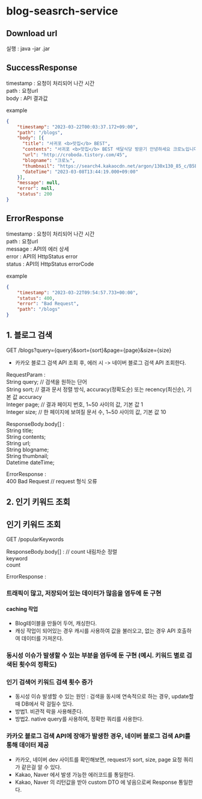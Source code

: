 # blog-seasrch-service

## Download url

실행 : java -jar .jar

## SuccessResponse
timestamp : 요청이 처리되어 나간 시간  <br>
path : 요청url  <br>
body : API 결과값<br>

example
```json
{  
    "timestamp": "2023-03-22T00:03:37.172+09:00",  
    "path": "/blogs",  
    "body": [{
      "title": "서귀포 <b>맛집</b> BEST",
      "contents": "서귀포 <b>맛집</b> BEST 색달식당 방문기 안녕하세요 크로노입니다. 이번에 거의 몇년만에 가족들과 제주도 여행에 다녀왔습니다. 둘째날 주변 지인들에게 소개받은 서귀포 <b>맛집</b> 색달식당엘 다녀왔어요. 방송에도 출연할 만큼 갈치 요리가 일품인 곳으로 세트 요리를 주문하면 같이 차려지는 기본 반찬들까지 맛깔났던 곳...",
      "url": "http://croboda.tistory.com/45",
      "blogname": "크로노",
      "thumbnail": "https://search4.kakaocdn.net/argon/130x130_85_c/B5EoggjDI3j",
      "dateTime": "2023-03-08T13:44:19.000+09:00"
    }], 
    "message": null,
    "error": null,
    "status": 200
}
```
## ErrorResponse
timestamp : 요청이 처리되어 나간 시간  <br>
path : 요청url  <br>
message : API의 에러 상세  <br>
error : API의 HttpStatus error  <br>
status : API의 HttpStatus errorCode<br>

example<br>
```json
{
    "timestamp": "2023-03-22T09:54:57.733+00:00",
    "status": 400,
    "error": "Bad Request",
    "path": "/blogs"
}
```

## 1. 블로그 검색
GET /blogs?query={query}&sort={sort}&page={page}&size={size}<br>
- 카카오 블로그 검색 API 조회 후, 에러 시 -> 네이버 블로그 검색 API 조회한다.<br>

RequestParam :   <br>
String query; // 검색을 원하는 단어<br>
String sort; // 결과 문서 정렬 방식, accuracy(정확도순) 또는 recency(최신순), 기본 값 accuracy<br>
Integer page;  // 결과 페이지 번호, 1~50 사이의 값, 기본 값 1<br>
Integer size;  // 한 페이지에 보여질 문서 수, 1~50 사이의 값, 기본 값 10<br>

ResponseBody.body[] :  <br>
String title;<br>
String contents;<br>
String url;<br>
String blogname;<br>
String thumbnail;<br>
Datetime dateTime;<br>

ErrorResponse :  <br>
400 Bad Request // request 형식 오류<br>

## 2. 인기 키워드 조회
## 인기 키워드 조회
GET /popularKeywords<br>

ResponseBody.body[] : // count 내림차순 정렬  <br>
keyword  <br>
count<br>

ErrorResponse :  <br>


### 트래픽이 많고, 저장되어 있는 데이터가 많음을 염두에 둔 구현
#### caching 작업
- Blog테이블을 만들어 두어, 캐싱한다.<br>
- 캐싱 작업이 되어있는 경우 캐시를 사용하여 값을 불러오고, 없는 경우 API 호출하여 데이터를 가져온다.<br>

### 동시성 이슈가 발생할 수 있는 부분을 염두에 둔 구현 (예시. 키워드 별로 검색된 횟수의 정확도)

### 인기 검색어 키워드 검색 횟수 증가
- 동시성 이슈 발생할 수 있는 원인 : 검색을 동시에 연속적으로 하는 경우, update할 때 DB에서 락 걸릴수 있다.<br>
- 방법1. 비관적 락을 사용해준다.<br>
- 방법2. native query를 사용하여, 정확한 쿼리를 사용한다.<br>

### 카카오 블로그 검색 API에 장애가 발생한 경우, 네이버 블로그 검색 API를 통해 데이터 제공
- 카카오, 네이버 dev 사이트를 확인해보면, request가 sort, size, page 요청 쿼리가 같은걸 알 수 있다.<br>
- Kakao, Naver 에서 발생 가능한 에러코드를 통일한다.<br>
- Kakao, Naver 의 리턴값을 받아 custom DTO 에 넣음으로써 Response 통일한다.<br>

